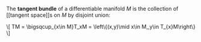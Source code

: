 The **tangent bundle** of a differentiable manifold $M$ is the collection of [[tangent space]]s on $M$ by disjoint union:

\\[
TM = \bigsqcup_{x\in M}T_xM = \left\\{(x,y)\mid x\in M,\,y\in T_{x}M\right\\}
\\]